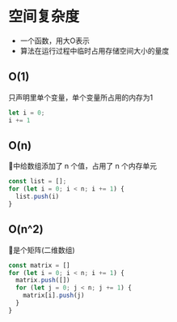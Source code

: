 # 空间复杂度

- 一个函数，用大O表示
- 算法在运行过程中临时占用存储空间大小的量度

## O(1)

只声明里单个变量，单个变量所占用的内存为1

```js
let i = 0;
i += 1
```

## O(n)

🌰中给数组添加了 n 个值，占用了 n 个内存单元

```js
const list = [];
for (let i = 0; i < n; i += 1) {
  list.push(i)
}
```

## O(n^2)

🌰是个矩阵(二维数组)

```js
const matrix = []
for (let i = 0; i < n; i += 1) {
  matrix.push([])
  for (let j = 0; j < n; j += 1) {
    matrix[i].push(j)
  }
}
```